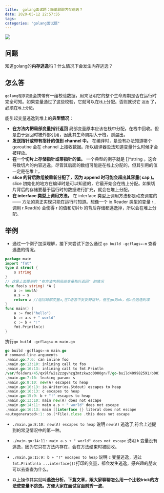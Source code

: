 ```yaml
---
title:  golang面试题：简单聊聊内存逃逸？
date: 2020-05-12 22:57:55
tags:
categories: "golang面试题"
---
```


![](https://imgconvert.csdnimg.cn/aHR0cHM6Ly9pbWdrci5jbi1iai51ZmlsZW9zLmNvbS9jNzJkY2JmNi05YTc2LTRlYmMtODBkMC1lZjNmNzZjNDk5NzcucG5n?x-oss-process=image/format,png)
<!-- more -->
## 问题
知道golang的**内存逃逸**吗？什么情况下会发生内存逃逸？

## 怎么答
```golang程序变量```会携带有一组校验数据，用来证明它的整个生命周期是否在运行时完全可知。如果变量通过了这些校验，它就可以在```栈上```分配。否则就说它 ```逃逸``` 了，必须在```堆上分配```。
  
  
能引起变量逃逸到堆上的**典型情况**：
- **在方法内把局部变量指针返回** 局部变量原本应该在栈中分配，在栈中回收。但是由于返回时被外部引用，因此其生命周期大于栈，则溢出。
- **发送指针或带有指针的值到 channel 中。** 在编译时，是没有办法知道哪个 goroutine 会在 channel 上接收数据。所以编译器没法知道变量什么时候才会被释放。
- **在一个切片上存储指针或带指针的值。** 一个典型的例子就是 []*string 。这会导致切片的内容逃逸。尽管其后面的数组可能是在栈上分配的，但其引用的值一定是在堆上。
- **slice 的背后数组被重新分配了，因为 append 时可能会超出其容量( cap )。** slice 初始化的地方在编译时是可以知道的，它最开始会在栈上分配。如果切片背后的存储要基于运行时的数据进行扩充，就会在堆上分配。
- **在 interface 类型上调用方法。** 在 interface 类型上调用方法都是动态调度的 —— 方法的真正实现只能在运行时知道。想像一个 io.Reader 类型的变量 r , 调用 r.Read(b) 会使得 r 的值和切片b 的背后存储都逃逸掉，所以会在堆上分配。


## 举例
- 通过一个例子加深理解，接下来尝试下怎么通过 ```go build -gcflags=-m``` 查看逃逸的情况。
```go
package main
import "fmt"
type A struct {
	s string
}
// 这是上面提到的 "在方法内把局部变量指针返回" 的情况
func foo(s string) *A {
	a := new(A) 
	a.s = s
	return a //返回局部变量a,在C语言中妥妥野指针，但在go则ok，但a会逃逸到堆
}
func main() {
	a := foo("hello")
	b := a.s + " world"
	c := b + "!"
	fmt.Println(c)
}
```



执行```go build -gcflags=-m main.go```
```go 
go build -gcflags=-m main.go
# command-line-arguments
./main.go:7:6: can inline foo
./main.go:13:10: inlining call to foo
./main.go:16:13: inlining call to fmt.Println
/var/folders/45/qx9lfw2s2zzgvhzg3mtzkwzc0000gn/T/go-build409982591/b001/_gomod_.go:6:6: can inline init.0
./main.go:7:10: leaking param: s
./main.go:8:10: new(A) escapes to heap
./main.go:16:13: io.Writer(os.Stdout) escapes to heap
./main.go:16:13: c escapes to heap
./main.go:15:9: b + "!" escapes to heap
./main.go:13:10: main new(A) does not escape
./main.go:14:11: main a.s + " world" does not escape
./main.go:16:13: main []interface {} literal does not escape
<autogenerated>:1: os.(*File).close .this does not escape
```

- ```./main.go:8:10: new(A) escapes to heap``` 说明 ```new(A)``` 逃逸了,符合上述提到的常见情况中的第一种。
- ```./main.go:14:11: main a.s + " world" does not escape``` 说明 ```b``` 变量没有逃逸，因为它只在方法内存在，会在方法结束时被回收。
- ```./main.go:15:9: b + "!" escapes to heap``` 说明 ```c``` 变量逃逸，通过```fmt.Println(a ...interface{})```打印的变量，都会发生逃逸，感兴趣的朋友可以去查查为什么。


- 以上操作其实就叫**逃逸分析**。**下篇文章，跟大家聊聊怎么用一个比较trick的方法使变量不逃逸。方便大家在面试官面前秀一波**。





